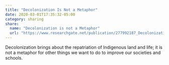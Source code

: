 ```yaml
---
title: "Decolonization Is Not a Metaphor"
date: 2020-03-01T17:35:32-05:00
category: sharing
share:
  name: "Decolonization is not a Metaphor"
  url: "https://www.researchgate.net/publication/277992187_Decolonization_Is_Not_a_Metaphor"
---
```


Decolonization brings about the repatriation of Indigenous land and life; it is not a metaphor for other things we want to do to improve our societies and schools.
